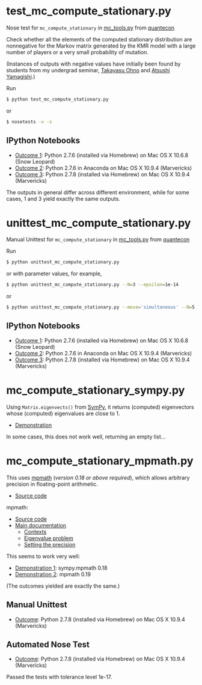 test_mc_compute_stationary.py
=============================

Nose test for `mc_compute_stationary`
in [mc_tools.py](https://github.com/jstac/quant-econ/blob/master/quantecon/mc_tools.py)
from [quantecon](https://github.com/jstac/quant-econ)

Check whether all the elements of the computed stationary distribution are nonnegative
for the Markov matrix generated by the KMR model
with a large number of players or a very small probability of mutation.

(Instances of outputs with negative values have initially been found by students from my undergrad seminar,
[Takayasu Ohno](https://github.com/beeleb) and [Atsushi Yamagishi](https://github.com/haru110jp).)

Run

```sh
$ python test_mc_compute_stationary.py
```

or

```sh
$ nosetests -v -s
```


## IPython Notebooks

* [Outcome 1](http://nbviewer.ipython.org/github/oyamad/test_mc_compute_stationary/blob/master/ipynb/test_mc_compute_stationary_2_7_6.ipynb):
  Python 2.7.6 (installed via Homebrew) on Mac OS X 10.6.8 (Snow Leopard)
* [Outcome 2](http://nbviewer.ipython.org/github/oyamad/test_mc_compute_stationary/blob/master/ipynb/test_mc_compute_stationary_2_7_6_anaconda.ipynb):
  Python 2.7.6 in Anaconda on Mac OS X 10.9.4 (Marvericks)
* [Outcome 3](http://nbviewer.ipython.org/github/oyamad/test_mc_compute_stationary/blob/master/ipynb/test_mc_compute_stationary_2_7_8.ipynb):
  Python 2.7.8 (installed via Homebrew) on Mac OS X 10.9.4 (Marvericks)

The outputs in general differ across different environment,
while for some cases, 1 and 3 yield exactly the same outputs.


unittest_mc_compute_stationary.py
=================================

Manual Unittest for `mc_compute_stationary`
in [mc_tools.py](https://github.com/jstac/quant-econ/blob/master/quantecon/mc_tools.py)
from [quantecon](https://github.com/jstac/quant-econ)

Run

```sh
$ python unittest_mc_compute_stationary.py
```

or with parameter values, for example,

```sh
$ python unittest_mc_compute_stationary.py --N=3 --epsilon=1e-14
```

or

```sh
$ python unittest_mc_compute_stationary.py --move='simultaneous' --N=5 --epsilon=1e-15
```


## IPython Notebooks

* [Outcome 1](http://nbviewer.ipython.org/github/oyamad/test_mc_compute_stationary/blob/master/ipynb/unittest_mc_compute_stationary_2_7_6.ipynb):
  Python 2.7.6 (installed via Homebrew) on Mac OS X 10.6.8 (Snow Leopard)
* [Outcome 2](http://nbviewer.ipython.org/github/oyamad/test_mc_compute_stationary/blob/master/ipynb/unittest_mc_compute_stationary_2_7_6_anaconda.ipynb):
  Python 2.7.6 in Anaconda on Mac OS X 10.9.4 (Marvericks)
* [Outcome 3](http://nbviewer.ipython.org/github/oyamad/test_mc_compute_stationary/blob/master/ipynb/unittest_mc_compute_stationary_2_7_8.ipynb):
  Python 2.7.8 (installed via Homebrew) on Mac OS X 10.9.4 (Marvericks)


mc_compute_stationary_sympy.py
==============================

Using `Matrix.eigenvects()` from [SymPy](http://sympy.org),
it returns (computed) eigenvectors whose (computed) eigenvalues are close to 1.

* [Demonstration](http://nbviewer.ipython.org/github/oyamad/test_mc_compute_stationary/blob/master/ipynb/mc_compute_stationary_sympy_demo.ipynb)

In some cases, this does not work well, returning an empty list...


mc_compute_stationary_mpmath.py
===============================

This uses [mpmath](http://mpmath.org) (*version 0.18 or above required*),
which allows arbitrary precision in floating-point arithmetic.

* [Source code](mc_compute_stationary_mpmath.py)

mpmath:

* [Source code](https://github.com/fredrik-johansson/mpmath)
* [Main documentation](http://mpmath.org/doc/current/)
  * [Contexts](http://mpmath.org/doc/current/contexts.html)
  * [Eigenvalue problem](http://mpmath.org/doc/current/matrices.html#the-eigenvalue-problem)
  * [Setting the precision](http://mpmath.org/doc/current/basics.html#setting-the-precision)

This seems to work very well:

* [Demonstration 1](http://nbviewer.ipython.org/github/oyamad/test_mc_compute_stationary/blob/master/ipynb/mc_compute_stationary_mpmath_demo01.ipynb):
  sympy.mpmath 0.18
* [Demonstration 2](http://nbviewer.ipython.org/github/oyamad/test_mc_compute_stationary/blob/master/ipynb/mc_compute_stationary_mpmath_demo02.ipynb):
  mpmath 0.19

(The outcomes yielded are exactly the same.)


## Manual Unittest

* [Outcome](http://nbviewer.ipython.org/github/oyamad/test_mc_compute_stationary/blob/master/ipynb/unittest_mc_compute_stationary_mpmath.ipynb):
  Python 2.7.8 (installed via Homebrew) on Mac OS X 10.9.4 (Marvericks)


## Automated Nose Test

* [Outcome](http://nbviewer.ipython.org/github/oyamad/test_mc_compute_stationary/blob/master/ipynb/test_mc_compute_stationary_mpmath.ipynb):
  Python 2.7.8 (installed via Homebrew) on Mac OS X 10.9.4 (Marvericks)

Passed the tests with tolerance level 1e-17.
